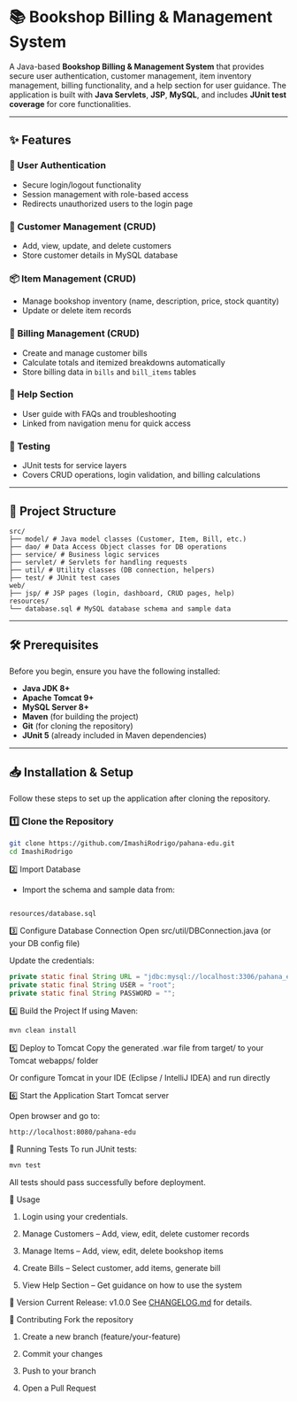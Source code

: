 # 📚 Bookshop Billing & Management System

A Java-based **Bookshop Billing & Management System** that provides secure user authentication, customer management, item inventory management, billing functionality, and a help section for user guidance. The application is built with **Java Servlets**, **JSP**, **MySQL**, and includes **JUnit test coverage** for core functionalities.

---

## ✨ Features

### 🔑 User Authentication
- Secure login/logout functionality
- Session management with role-based access
- Redirects unauthorized users to the login page

### 👥 Customer Management (CRUD)
- Add, view, update, and delete customers
- Store customer details in MySQL database

### 📦 Item Management (CRUD)
- Manage bookshop inventory (name, description, price, stock quantity)
- Update or delete item records

### 🧾 Billing Management (CRUD)
- Create and manage customer bills
- Calculate totals and itemized breakdowns automatically
- Store billing data in `bills` and `bill_items` tables

### 📖 Help Section
- User guide with FAQs and troubleshooting
- Linked from navigation menu for quick access

### 🧪 Testing
- JUnit tests for service layers
- Covers CRUD operations, login validation, and billing calculations

---

## 📂 Project Structure

```
src/ 
├── model/ # Java model classes (Customer, Item, Bill, etc.)
├── dao/ # Data Access Object classes for DB operations
├── service/ # Business logic services
├── servlet/ # Servlets for handling requests
├── util/ # Utility classes (DB connection, helpers)
├── test/ # JUnit test cases
web/
├── jsp/ # JSP pages (login, dashboard, CRUD pages, help)
resources/
└── database.sql # MySQL database schema and sample data

```

---

## 🛠 Prerequisites

Before you begin, ensure you have the following installed:

- **Java JDK 8+**
- **Apache Tomcat 9+**
- **MySQL Server 8+**
- **Maven** (for building the project)
- **Git** (for cloning the repository)
- **JUnit 5** (already included in Maven dependencies)

---

## 📥 Installation & Setup

Follow these steps to set up the application after cloning the repository.

### 1️⃣ Clone the Repository
```bash
git clone https://github.com/ImashiRodrigo/pahana-edu.git
cd ImashiRodrigo 
```

2️⃣ Import Database
- Import the schema and sample data from:
```bash

resources/database.sql
```

3️⃣ Configure Database Connection
Open src/util/DBConnection.java (or your DB config file)

Update the credentials:
```java
private static final String URL = "jdbc:mysql://localhost:3306/pahana_edu";
private static final String USER = "root";
private static final String PASSWORD = "";
```
4️⃣ Build the Project
If using Maven:
```bash
mvn clean install
```

5️⃣ Deploy to Tomcat
Copy the generated .war file from target/ to your Tomcat webapps/ folder

Or configure Tomcat in your IDE (Eclipse / IntelliJ IDEA) and run directly

6️⃣ Start the Application
Start Tomcat server

Open browser and go to:
```bash
http://localhost:8080/pahana-edu
```

🧪 Running Tests
To run JUnit tests:
```bash
mvn test
```
All tests should pass successfully before deployment.

📖 Usage
1. Login using your credentials.

2. Manage Customers – Add, view, edit, delete customer records

3. Manage Items – Add, view, edit, delete bookshop items

4.  Create Bills – Select customer, add items, generate bill

5. View Help Section – Get guidance on how to use the system

📌 Version
Current Release: v1.0.0
See [CHANGELOG.md](https://github.com/ImashiRodrigo/pahana-edu/blob/main/CHANGELOG.md) for details.

🤝 Contributing
Fork the repository

1. Create a new branch (feature/your-feature)

2. Commit your changes

3. Push to your branch

4. Open a Pull Request


